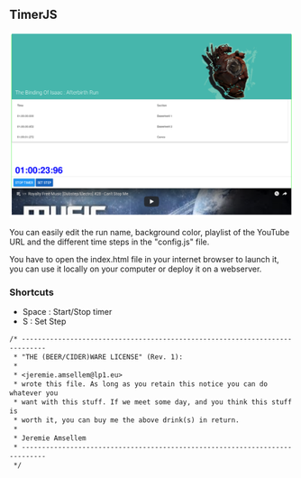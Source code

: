 ## TimerJS

![Screenshot](https://github.com/lp1dev/timerJS/blob/master/screens/timerJs.png?raw=true)

You can easily edit the run name, background color, playlist of the YouTube URL and the different time steps in the "config.js" file.

You have to open the index.html file in your internet browser to launch it, you can use it locally on your computer or deploy it on a webserver.

### Shortcuts 

- Space : Start/Stop timer
- S : Set Step
```
/* ----------------------------------------------------------------------------
 * "THE (BEER/CIDER)WARE LICENSE" (Rev. 1):
 * 
 * <jeremie.amsellem@lp1.eu> 
 * wrote this file. As long as you retain this notice you can do whatever you
 * want with this stuff. If we meet some day, and you think this stuff is
 * worth it, you can buy me the above drink(s) in return.
 *
 * Jeremie Amsellem
 * ---------------------------------------------------------------------------- 
 */
 ```
